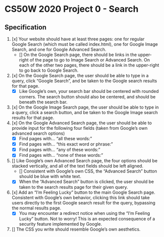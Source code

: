 # CS50W 2020 Project 0 - Search

## Specification

1. [x] Your website should have at least three pages: one for regular Google Search (which must be called index.html), one for Google Image Search, and one for Google Advanced Search.
    - [] On the Google Search page, there should be links in the upper-right of the page to go to Image Search or Advanced Search. On each of the other two pages, there should be a link in the upper-right to go back to Google Search.
2. [x] On the Google Search page, the user should be able to type in a query, click “Google Search”, and be taken to the Google search results for that page.
    - [x] Like Google’s own, your search bar should be centered with rounded corners. The search button should also be centered, and should be beneath the search bar.
3. [x] On the Google Image Search page, the user should be able to type in a query, click a search button, and be taken to the Google Image search results for that page.
4. [x] On the Google Advanced Search page, the user should be able to provide input for the following four fields (taken from Google’s own advanced search options)
    - [x] Find pages with… “all these words:”
    - [x] Find pages with… “this exact word or phrase:”
    - [x] Find pages with… “any of these words:”
    - [x] Find pages with… “none of these words:”
5. [] Like Google’s own Advanced Search page, the four options should be stacked vertically, and all of the text fields should be left aligned.
    - [] Consistent with Google’s own CSS, the “Advanced Search” button should be blue with white text.
    - [x] When the “Advanced Search” button is clicked, the user should be taken to the search results page for their given query.
6. [x] Add an “I’m Feeling Lucky” button to the main Google Search page. Consistent with Google’s own behavior, clicking this link should take users directly to the first Google search result for the query, bypassing the normal results page.
    - [x] You may encounter a redirect notice when using the “I’m Feeling Lucky” button. Not to worry! This is an expected consequence of a security feature implemented by Google.
7. [] The CSS you write should resemble Google’s own aesthetics.
